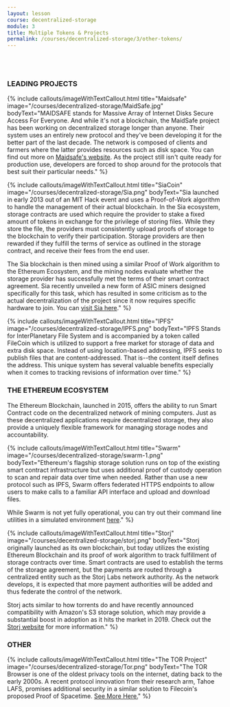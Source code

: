 ```yaml
---
layout: lesson
course: decentralized-storage
module: 3
title: Multiple Tokens & Projects
permalink: /courses/decentralized-storage/3/other-tokens/
---
```


<br>
<br>
<h3>LEADING PROJECTS</h3>


{% include callouts/imageWithTextCallout.html 
    title="Maidsafe"
    image="/courses/decentralized-storage/MaidSafe.jpg"
    bodyText="MAIDSAFE stands for Massive Array of Internet Disks Secure Access For Everyone. And while it's not a blockchain, the MaidSafe project has been working on decentralized storage longer than anyone. Their system uses an entirely new protocol and they've been developing it for the better part of the last decade. The network is composed of clients and farmers where the latter provides resources such as disk space. You can find out more on <a href='https://maidsafe.net/'>Maidsafe's website</a>. As the project still isn't quite ready for production use, developers are forced to shop around for the protocols that best suit their particular needs."
%}

{% include callouts/imageWithTextCallout.html 
    title="SiaCoin"
    image="/courses/decentralized-storage/Sia.png"
    bodyText="Sia launched in early 2013 out of an MIT Hack event and uses a Proof-of-Work algorithm to handle the management of their actual blockchain. In the Sia ecosystem, storage contracts are used which require the provider to stake a fixed amount of tokens in exchange for the privilege of storing files. While they store the file, the providers must consistently upload proofs of storage to the blockchain to verify their participation. Storage providers are then rewarded if they fulfill the terms of service as outlined in the storage contract, and receive their fees from the end user.

The Sia blockchain is then mined using a similar Proof of Work algorithm to the Ethereum Ecosystem, and the mining nodes evaluate whether the storage provider has successfully met the terms of their smart contract agreement. Sia recently unveiled a new form of ASIC miners designed specifically for this task, which has resulted in some criticism as to the actual decentralization of the project since it now requires specific hardware to join. You can <a href='https://sia.tech/' target='_blank' rel='noopener noreferrer'>visit Sia here</a>."
%}

{% include callouts/imageWithTextCallout.html 
    title="IPFS"
    image="/courses/decentralized-storage/IPFS.png"
    bodyText="IPFS Stands for InterPlanetary File System and is accompanied by a token called FileCoin which is utilized to support a free market for storage of data and extra disk space. Instead of using location-based addressing, IPFS seeks to publish files that are content-addressed. That is--the content itself defines the address. This unique system has several valuable benefits especially when it comes to tracking revisions of information over time."
%}

<h3>THE ETHEREUM ECOSYSTEM</h3>

The Ethereum Blockchain, launched in 2015, offers the ability to run Smart Contract code on the decentralized network of mining computers. Just as these decentralized applications require decentralized storage, they also provide a uniquely flexible framework for managing storage nodes and accountability.

{% include callouts/imageWithTextCallout.html 
    title="Swarm"
    image="/courses/decentralized-storage/swarm-1.png"
    bodyText="Ethereum's flagship storage solution runs on top of the existing smart contract infrastructure but uses additional proof of custody operation to scan and repair data over time when needed. Rather than use a new protocol such as IPFS, Swarm offers federated HTTPS endpoints to allow users to make calls to a familiar API interface and upload and download files.

While Swarm is not yet fully operational, you can try out their command line utilities in a simulated environment <a href='https://swarm-guide.readthedocs.io/en/latest/introduction.html' target='_blank' rel='noopener noreferrer'>here</a>."
%}

{% include callouts/imageWithTextCallout.html 
    title="Storj"
    image="/courses/decentralized-storage/storj.png"
    bodyText="Storj originally launched as its own blockchain, but today utilizes the existing Ethereum Blockchain and its proof of work algorithm to track fulfillment of storage contracts over time. Smart contracts are used to establish the terms of the storage agreement, but the payments are routed through a centralized entity such as the Storj Labs network authority. As the network develops, it is expected that more payment authorities will be added and thus federate the control of the network.

Storj acts similar to how torrents do and have recently announced compatibility with Amazon's S3 storage solution, which may provide a substantial boost in adoption as it hits the market in 2019. Check out the <a href='https://storj.io/' target='_blank' rel='noopener noreferrer'>Storj website</a> for more information."
%}

<h3>OTHER</h3>

{% include callouts/imageWithTextCallout.html 
    title="The TOR Project"
    image="/courses/decentralized-storage/Tor.png"
    bodyText="The TOR Browser is one of the oldest privacy tools on the internet, dating back to the early 2000s. A recent protocol innovation from their research arm, Tahoe LAFS, promises additional security in a similar solution to Filecoin's proposed Proof of Spacetime. <a href='https://blog.torproject.org/tor-heart-tahoe-lafs' target='_blank' rel='noopener noreferrer'>See More Here.</a>"
%}
